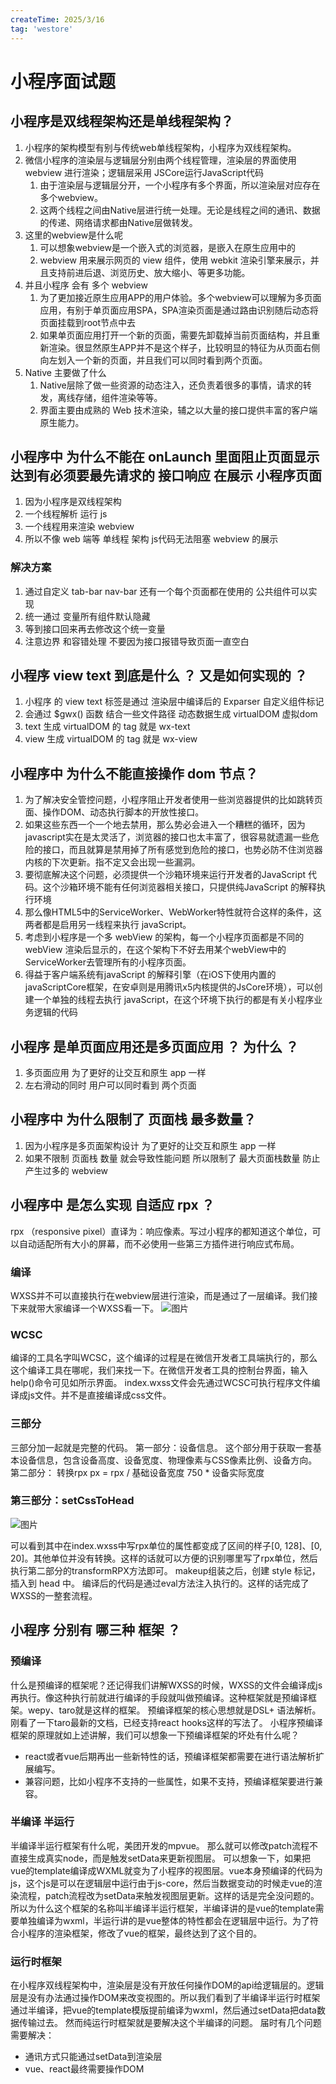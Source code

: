 ```yaml
---
createTime: 2025/3/16
tag: 'westore'
---
```


# 小程序面试题

## 小程序是双线程架构还是单线程架构？

1. 小程序的架构模型有别与传统web单线程架构，小程序为双线程架构。
2. 微信小程序的渲染层与逻辑层分别由两个线程管理，渲染层的界面使用 webview 进行渲染；逻辑层采用 JSCore运行JavaScript代码
    1. 由于渲染层与逻辑层分开，一个小程序有多个界面，所以渲染层对应存在多个webview。
    2. 这两个线程之间由Native层进行统一处理。无论是线程之间的通讯、数据的传递、网络请求都由Native层做转发。
3. 这里的webview是什么呢
    1. 可以想象webview是一个嵌入式的浏览器，是嵌入在原生应用中的
    2. webview 用来展示网页的 view 组件，使用 webkit 渲染引擎来展示，并且支持前进后退、浏览历史、放大缩小、等更多功能。
4. 并且小程序 会有 多个 webview
    1. 为了更加接近原生应用APP的用户体验。多个webview可以理解为多页面应用，有别于单页面应用SPA，SPA渲染页面是通过路由识别随后动态将页面挂载到root节点中去
    2. 如果单页面应用打开一个新的页面，需要先卸载掉当前页面结构，并且重新渲染。很显然原生APP并不是这个样子，比较明显的特征为从页面右侧向左划入一个新的页面，并且我们可以同时看到两个页面。
5. Native 主要做了什么
    1. Native层除了做一些资源的动态注入，还负责着很多的事情，请求的转发，离线存储，组件渲染等等。
    2. 界面主要由成熟的 Web 技术渲染，辅之以大量的接口提供丰富的客户端原生能力。

## 小程序中 为什么不能在 onLaunch 里面阻止页面显示 达到有必须要最先请求的 接口响应 在展示 小程序页面

1. 因为小程序是双线程架构
2. 一个线程解析 运行 js
3. 一个线程用来渲染 webview
4. 所以不像 web 端等 单线程 架构 js代码无法阻塞 webview 的展示

### 解决方案

1. 通过自定义 tab-bar  nav-bar 还有一个每个页面都在使用的 公共组件可以实现
2. 统一通过 变量所有组件默认隐藏
3. 等到接口回来再去修改这个统一变量
4. 注意边界 和容错处理 不要因为接口报错导致页面一直空白

## 小程序 view text 到底是什么 ？ 又是如何实现的 ？

1. 小程序 的 view text 标签是通过  渲染层中编译后的 Exparser 自定义组件标记
2. 会通过 $gwx() 函数 结合一些文件路径 动态数据生成 virtualDOM 虚拟dom
3. text 生成 virtualDOM   的 tag 就是 wx-text
4. view 生成 virtualDOM   的 tag 就是 wx-view

## 小程序中 为什么不能直接操作 dom 节点？

1. 为了解决安全管控问题，小程序阻止开发者使用一些浏览器提供的比如跳转页面、操作DOM、动态执行脚本的开放性接口。
2. 如果这些东西一个一个地去禁用，那么势必会进入一个糟糕的循环，因为javascript实在是太灵活了，浏览器的接口也太丰富了，很容易就遗漏一些危险的接口，而且就算是禁用掉了所有感觉到危险的接口，也势必防不住浏览器内核的下次更新。指不定又会出现一些漏洞。
3. 要彻底解决这个问题，必须提供一个沙箱环境来运行开发者的JavaScript 代码。这个沙箱环境不能有任何浏览器相关接口，只提供纯JavaScript 的解释执行环境
4. 那么像HTML5中的ServiceWorker、WebWorker特性就符合这样的条件，这两者都是启用另一线程来执行 javaScript。
5. 考虑到小程序是一个多 webView 的架构，每一个小程序页面都是不同的webView 渲染后显示的，在这个架构下不好去用某个webView中的ServiceWorker去管理所有的小程序页面。
6. 得益于客户端系统有javaScript 的解释引擎（在iOS下使用内置的 javaScriptCore框架，在安卓则是用腾讯x5内核提供的JsCore环境），可以创建一个单独的线程去执行 javaScript，在这个环境下执行的都是有关小程序业务逻辑的代码

## 小程序 是单页面应用还是多页面应用 ？  为什么 ？

1. 多页面应用  为了更好的让交互和原生 app 一样
2. 左右滑动的同时 用户可以同时看到 两个页面

## 小程序中 为什么限制了 页面栈 最多数量？

1. 因为小程序是多页面架构设计 为了更好的让交互和原生 app 一样
2. 如果不限制 页面栈 数量 就会导致性能问题 所以限制了 最大页面栈数量 防止产生过多的 webview

## 小程序中 是怎么实现 自适应 rpx  ？

rpx （responsive pixel）直译为：响应像素。写过小程序的都知道这个单位，可以自动适配所有大小的屏幕，而不必使用一些第三方插件进行响应式布局。

### 编译

WXSS并不可以直接执行在webview层进行渲染，而是通过了一层编译。我们接下来就带大家编译一个WXSS看一下。
![图片](../../assets/westore/rpx.webp)

### WCSC

编译的工具名字叫WCSC，这个编译的过程是在微信开发者工具端执行的，那么这个编译工具在哪呢，我们来找一下。在微信开发者工具的控制台界面，输入help()命令可见如所示界面。
index.wxss文件会先通过WCSC可执行程序文件编译成js文件。并不是直接编译成css文件。

### 三部分

三部分加一起就是完整的代码。
第一部分：设备信息。
这个部分用于获取一套基本设备信息，包含设备高度、设备宽度、物理像素与CSS像素比例、设备方向。
第二部分： 转换rpx
px = rpx / 基础设备宽度 750 * 设备实际宽度

### 第三部分：setCssToHead

![图片](../../assets/westore/setCssToHead.png)

可以看到其中在index.wxss中写rpx单位的属性都变成了区间的样子[0, 128]、[0, 20]。其他单位并没有转换。这样的话就可以方便的识别哪里写了rpx单位，然后执行第二部分的transformRPX方法即可。
makeup组装之后，创建 style 标记，插入到 head 中。
编译后的代码是通过eval方法注入执行的。这样的话完成了WXSS的一整套流程。

## 小程序 分别有 哪三种 框架 ？

### 预编译

什么是预编译的框架呢？还记得我们讲解WXSS的时候，WXSS的文件会编译成js再执行。像这种执行前就进行编译的手段就叫做预编译。这种框架就是预编译框架。wepy、taro就是这样的框架。
预编译框架的核心思想就是DSL+ 语法解析。刚看了一下taro最新的文档，已经支持react hooks这样的写法了。
小程序预编译框架的原理就如上述讲解，我们可以想象一下预编译框架的坏处有什么呢？

- react或者vue后期再出一些新特性的话，预编译框架都需要在进行语法解析扩展编写。
- 兼容问题，比如小程序不支持的一些属性，如果不支持，预编译框架要进行兼容。

### 半编译 半运行

半编译半运行框架有什么呢，美团开发的mpvue。
那么就可以修改patch流程不直接生成真实node，而是触发setData来更新视图层。
可以想象一下，如果把vue的template编译成WXML就变为了小程序的视图层。vue本身预编译的代码为js，这个js是可以在逻辑层中运行由于js-core，然后当数据变动的时候走vue的渲染流程，patch流程改为setData来触发视图层更新。这样的话是完全没问题的。
所以为什么这个框架的名称叫半编译半运行框架，半编译讲的是vue的template需要单独编译为wxml，半运行讲的是vue整体的特性都会在逻辑层中运行。为了符合小程序的渲染框架，修改了vue的框架，最终达到了这个目的。

### 运行时框架

在小程序双线程架构中，渲染层是没有开放任何操作DOM的api给逻辑层的。逻辑层是没有办法通过操作DOM来改变视图的。所以我们看到了半编译半运行时框架通过半编译，把vue的template模版提前编译为wxml，然后通过setData把data数据传输过去。
然而纯运行时框架就是要解决这个半编译的问题。
届时有几个问题需要解决：

- 通讯方式只能通过setData到渲染层
- vue、react最终需要操作DOM
